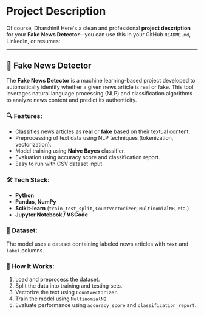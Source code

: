 ﻿# Project Description
Of course, Dharshini! Here's a clean and professional **project description** for your **Fake News Detector**—you can use this in your GitHub `README.md`, LinkedIn, or resumes:

---

## 📰 Fake News Detector

The **Fake News Detector** is a machine learning-based project developed to automatically identify whether a given news article is real or fake. This tool leverages natural language processing (NLP) and classification algorithms to analyze news content and predict its authenticity.

### 🔍 Features:
- Classifies news articles as **real** or **fake** based on their textual content.
- Preprocessing of text data using NLP techniques (tokenization, vectorization).
- Model training using **Naive Bayes** classifier.
- Evaluation using accuracy score and classification report.
- Easy to run with CSV dataset input.

### 🛠️ Tech Stack:
- **Python**
- **Pandas, NumPy**
- **Scikit-learn** (`train_test_split`, `CountVectorizer`, `MultinomialNB`, etc.)
- **Jupyter Notebook / VSCode**

### 📂 Dataset:
The model uses a dataset containing labeled news articles with `text` and `label` columns.

### 🚀 How It Works:
1. Load and preprocess the dataset.
2. Split the data into training and testing sets.
3. Vectorize the text using `CountVectorizer`.
4. Train the model using `MultinomialNB`.
5. Evaluate performance using `accuracy_score` and `classification_report`.

